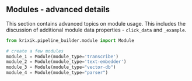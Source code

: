 ## Modules - advanced details

This section contains advanced topics on module usage.  This includes the discussion of additional module data properties - `click_data` and `_example`.


```python
from krixik.pipeline_builder.module import Module

# create a few modules
module_1 = Module(module_type='transcribe')
module_2 = Module(module_type='text-embedder')
module_3 = Module(module_type="vector-db")
module_4 = Module(module_type="parser")
```